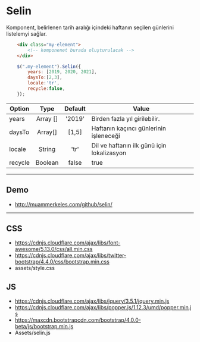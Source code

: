 # Selin

Komponent, belirlenen tarih aralığı içindeki haftanın seçilen günlerini listelemyi sağlar.

```html
    <div class="my-element">
        <!-- komponenet burada oluşturulacak -->
    </div>
```
```js
    $(".my-element").Selin({ 
        years: [2019, 2020, 2021],
        daysTo:[2,3],
        locale:'tr',
        recycle:false,
    }); 


```
|Option | Type | Default | Value |
|---|:---:|:---:|---|
|years  | Array []  | '2019'    | Birden fazla yıl girilebilir. |
|daysTo | Array[]   | [1,5]     | Haftanın kaçıncı günlerinin işleneceği|
|locale | String    | 'tr'      | Dil ve haftanın ilk  günü için lokalizasyon|
|recycle| Boolean   | false     | true |false|

---

## Demo 
 - http://muammerkeles.com/github/selin/ 

---

## CSS

*   https://cdnjs.cloudflare.com/ajax/libs/font-awesome/5.13.0/css/all.min.css
*   https://cdnjs.cloudflare.com/ajax/libs/twitter-bootstrap/4.4.0/css/bootstrap.min.css
*   assets/style.css

## JS 
*   https://cdnjs.cloudflare.com/ajax/libs/jquery/3.5.1/jquery.min.js
*   https://cdnjs.cloudflare.com/ajax/libs/popper.js/1.12.3/umd/popper.min.js
*    https://maxcdn.bootstrapcdn.com/bootstrap/4.0.0-beta/js/bootstrap.min.js
*   Assets/selin.js
